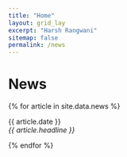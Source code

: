 ```yaml
---
title: "Home"
layout: grid_lay
excerpt: "Harsh Rangwani"
sitemap: false
permalink: /news
---
```


# News

{% for article in site.data.news %}
<p>{{ article.date }} <br>
<em>{{ article.headline }}</em></p>
{% endfor %}
